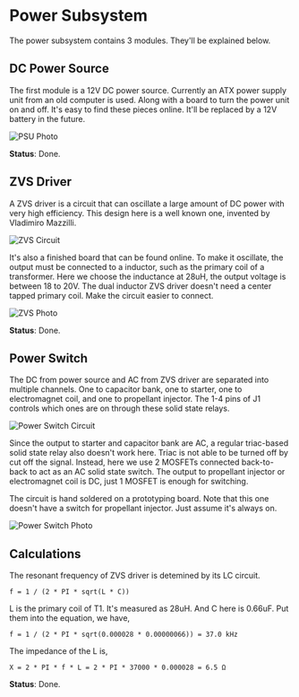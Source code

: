 # Power Subsystem

The power subsystem contains 3 modules. They'll be explained below.

## DC Power Source

The first module is a 12V DC power source. Currently an ATX power supply unit from an old computer is used. Along with a board to turn the power unit on and off. It's easy to find these pieces online. It'll be replaced by a 12V battery in the future.

![PSU Photo](Img/PsuPhoto.jpg)

**Status**: Done.

## ZVS Driver

A ZVS driver is a circuit that can oscillate a large amount of DC power with very high efficiency. This design here is a well known one, invented by Vladimiro Mazzilli.

![ZVS Circuit](Img/ZvsCircuit.png)

It's also a finished board that can be found online. To make it oscillate, the output must be connected to a inductor, such as the primary coil of a transformer. Here we choose the inductance at 28uH, the output voltage is between 18 to 20V. The dual inductor ZVS driver doesn't need a center tapped primary coil. Make the circuit easier to connect.

![ZVS Photo](Img/ZvsPhoto.jpg)

**Status**: Done.

## Power Switch

The DC from power source and AC from ZVS driver are separated into multiple channels. One to capacitor bank, one to starter, one to electromagnet coil, and one to propellant injector. The 1-4 pins of J1 controls which ones are on through these solid state relays.

![Power Switch Circuit](Img/PowerSwitchCircuit.png)

Since the output to starter and capacitor bank are AC, a regular triac-based solid state relay also doesn't work here. Triac is not able to be turned off by cut off the signal. Instead, here we use 2 MOSFETs connected back-to-back to act as an AC solid state switch. The output to propellant injector or electromagnet coil is DC, just 1 MOSFET is enough for switching.

The circuit is hand soldered on a prototyping board. Note that this one doesn't have a switch for propellant injector. Just assume it's always on.

![Power Switch Photo](Img/PowerSwitchPhoto.jpg)

## Calculations

The resonant frequency of ZVS driver is detemined by its LC circuit.

`f = 1 / (2 * PI * sqrt(L * C))`

L is the primary coil of T1. It's measured as 28uH. And C here is 0.66uF. Put them into the equation, we have,

`f = 1 / (2 * PI * sqrt(0.000028 * 0.00000066)) = 37.0 kHz`

The impedance of the L is,

`X = 2 * PI * f * L = 2 * PI * 37000 * 0.000028 = 6.5 Ω`

**Status**: Done.
